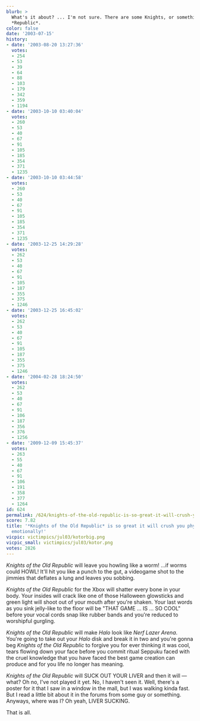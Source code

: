 ```yaml
---
blurb: >
  What's it about? ... I'm not sure. There are some Knights, or something. From a
  *Republic*.
color: false
date: '2003-07-15'
history:
- date: '2003-08-20 13:27:36'
  votes:
  - 254
  - 53
  - 39
  - 64
  - 88
  - 103
  - 179
  - 342
  - 359
  - 1194
- date: '2003-10-10 03:40:04'
  votes:
  - 260
  - 53
  - 40
  - 67
  - 91
  - 105
  - 185
  - 354
  - 371
  - 1235
- date: '2003-10-10 03:44:58'
  votes:
  - 260
  - 53
  - 40
  - 67
  - 91
  - 105
  - 185
  - 354
  - 371
  - 1235
- date: '2003-12-25 14:29:28'
  votes:
  - 262
  - 53
  - 40
  - 67
  - 91
  - 105
  - 187
  - 355
  - 375
  - 1246
- date: '2003-12-25 16:45:02'
  votes:
  - 262
  - 53
  - 40
  - 67
  - 91
  - 105
  - 187
  - 355
  - 375
  - 1246
- date: '2004-02-28 18:24:50'
  votes:
  - 262
  - 53
  - 40
  - 67
  - 91
  - 106
  - 187
  - 356
  - 376
  - 1256
- date: '2009-12-09 15:45:37'
  votes:
  - 263
  - 55
  - 40
  - 67
  - 91
  - 106
  - 191
  - 358
  - 377
  - 1264
id: 624
permalink: /624/knights-of-the-old-republic-is-so-great-it-will-crush-you-physically-and-emotionally/
score: 7.82
title: '*Knights of the Old Republic* is so great it will crush you physically and
  emotionally!'
vicpic: victimpics/jul03/kotorbig.png
vicpic_small: victimpics/jul03/kotor.png
votes: 2826
---
```


*Knights of the Old Republic* will leave you howling like a worm! ...if
worms could HOWL! It'll hit you like a punch to the gut, a videogame
shot to the jimmies that deflates a lung and leaves you sobbing.

*Knights of the Old Republic* for the Xbox will shatter every bone in
your body. Your insides will crack like one of those Halloween
glowsticks and green light will shoot out of your mouth after you're
shaken. Your last words as you sink jelly-like to the floor will be
"THAT GAME ... IS ... SO COOL" before your vocal cords snap like rubber
bands and you're reduced to worshipful gurgling.

*Knights of the Old Republic* will make *Halo* look like *Nerf Lazer
Arena*. You're going to take out your *Halo* disk and break it in two
and you're gonna beg *Knights of the Old Republic* to forgive you for
ever thinking it was cool, tears flowing down your face before you
commit ritual Seppuku faced with the cruel knowledge that you have faced
the best game creation can produce and for you life no longer has
meaning.

*Knights of the Old Republic* will SUCK OUT YOUR LIVER and then it will
— what? Oh no, I've not played it yet. No, I haven't seen it. Well,
there's a poster for it that I saw in a window in the mall, but I was
walking kinda fast. But I read a little bit about it in the forums from
some guy or something. Anyways, where was I? Oh yeah, LIVER SUCKING.

That is all.
